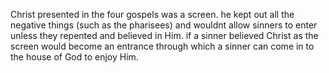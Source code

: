 Christ presented in the four gospels was a screen. he kept out all the negative things
(such as the pharisees) and wouldnt allow sinners to enter unless they repented and
believed in Him. if a sinner believed Christ as the screen would become an entrance
through which a sinner can come in to the house of God to enjoy Him.
